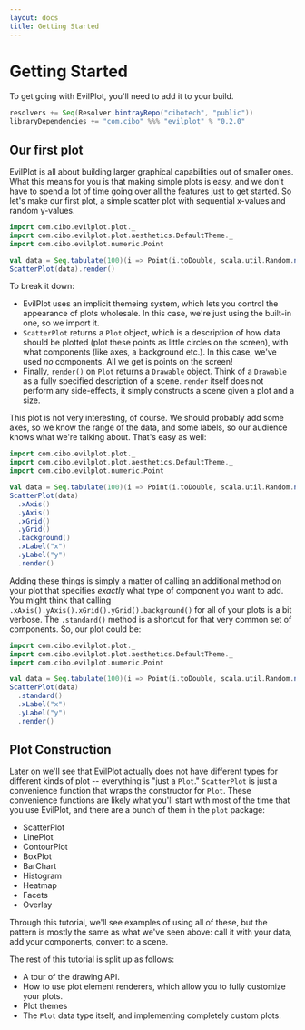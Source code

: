 ```yaml
---
layout: docs
title: Getting Started
---
```

# Getting Started

To get going with EvilPlot, you'll need to add it to your build.
```scala
resolvers += Seq(Resolver.bintrayRepo("cibotech", "public"))
libraryDependencies += "com.cibo" %%% "evilplot" % "0.2.0"
```

## Our first plot

EvilPlot is all about building larger graphical capabilities out of smaller ones. What this means for you is that making
simple plots is easy, and we don't have to spend a lot of time going over all the features just to get started. So let's make
our first plot, a simple scatter plot with sequential x-values and random y-values.

```scala
import com.cibo.evilplot.plot._
import com.cibo.evilplot.plot.aesthetics.DefaultTheme._
import com.cibo.evilplot.numeric.Point

val data = Seq.tabulate(100)(i => Point(i.toDouble, scala.util.Random.nextDouble()))
ScatterPlot(data).render()
```

To break it down:
+ EvilPlot uses an implicit themeing system, which lets you control the appearance of plots wholesale. In this case, we're just using the built-in one, so we import it.
+ `ScatterPlot` returns a `Plot` object, which is a description of how data should be plotted (plot these points as little circles on the screen), with what components (like axes, a background etc.). In this case, we've used _no_ components. All we get is points on the screen!
+ Finally, `render()` on `Plot` returns a `Drawable` object. Think of a `Drawable` as a fully specified description of a scene. `render` itself does not perform any side-effects, it simply constructs a scene given a plot and a size.

This plot is not very interesting, of course. We should probably add some axes, so we know the range of the data, and some labels, so our audience knows what we're talking about. That's easy as well:

```scala
import com.cibo.evilplot.plot._
import com.cibo.evilplot.plot.aesthetics.DefaultTheme._
import com.cibo.evilplot.numeric.Point

val data = Seq.tabulate(100)(i => Point(i.toDouble, scala.util.Random.nextDouble()))
ScatterPlot(data)
  .xAxis()
  .yAxis()
  .xGrid()
  .yGrid()
  .background()
  .xLabel("x")
  .yLabel("y")
  .render()
```

Adding these things is simply a matter of calling an additional method on your plot that specifies _exactly_ what type of component you want to add. You might think that calling `.xAxis().yAxis().xGrid().yGrid().background()` for all of your plots is a bit verbose. The `.standard()` method is a shortcut for that very common set of components. So, our plot could be:

```scala
import com.cibo.evilplot.plot._
import com.cibo.evilplot.plot.aesthetics.DefaultTheme._
import com.cibo.evilplot.numeric.Point

val data = Seq.tabulate(100)(i => Point(i.toDouble, scala.util.Random.nextDouble()))
ScatterPlot(data)
  .standard()
  .xLabel("x")
  .yLabel("y")
  .render()
```

## Plot Construction

Later on we'll see that EvilPlot actually does not have different types for different kinds of plot -- everything is "just a `Plot`." `ScatterPlot` is just a convenience function that wraps the constructor for `Plot`. These convenience functions are likely what you'll start with most of the time that you use EvilPlot, and there are a bunch of them in the `plot` package:

+ ScatterPlot
+ LinePlot
+ ContourPlot
+ BoxPlot
+ BarChart
+ Histogram
+ Heatmap
+ Facets
+ Overlay

Through this tutorial, we'll see examples of using all of these, but the pattern is mostly the same as what we've seen above: call it with your data, add your components, convert to a scene.

The rest of this tutorial is split up as follows:
+ A tour of the drawing API.
+ How to use plot element renderers, which allow you to fully customize your plots.
+ Plot themes
+ The `Plot` data type itself, and implementing completely custom plots.

